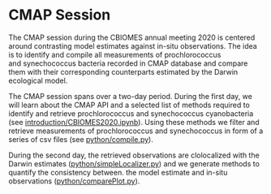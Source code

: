 # CMAP Session
The CMAP session during the CBIOMES annual meeting 2020 is centered around contrasting model estimates against in-situ observations. The idea is to identify and compile all measurements of prochlorococcus and synechococcus bacteria recorded in CMAP database and compare them with their corresponding counterparts estimated by the Darwin ecological model.<br/>

The CMAP session spans over a two-day period. During the first day, we will learn about the CMAP API and a selected list of methods required to identify and retrieve prochlorococcus and synechococcus cyanobacteria (see [introduction/CBIOMES2020.ipynb](introduction/CBIOMES2020.ipynb)). Using these methods we filter and retrieve measurements of prochlorococcus and synechococcus in form of a series of csv files (see [python/compile.py](python/compile.py)). <br/>

During the second day, the retrieved observations are clolocalized with the Darwin estimates ([python/simpleLocalizer.py](python/simpleLocalizer.py)) and we generate methods to quantify the consistency between. the model estimate and in-situ observations ([python/comparePlot.py](python/comparePlot.py)).  